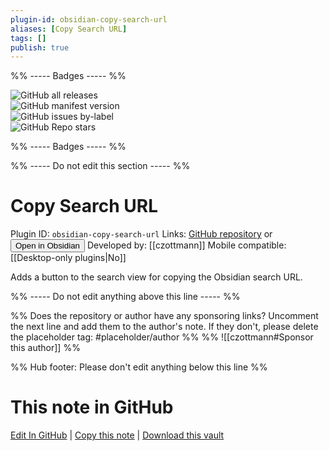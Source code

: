 ```yaml
---
plugin-id: obsidian-copy-search-url
aliases: [Copy Search URL]
tags: []
publish: true
---
```


%% ----- Badges ----- %%

![GitHub all releases](https://img.shields.io/github/downloads/czottmann/obsidian-copy-search-url/total?color=573E7A&logo=github&style=for-the-badge)  
![GitHub manifest version](https://img.shields.io/github/manifest-json/v/czottmann/obsidian-copy-search-url?color=573E7A&logo=github&style=for-the-badge)  
![GitHub issues by-label](https://img.shields.io/github/issues/czottmann/obsidian-copy-search-url/help%20wanted?color=573E7A&logo=github&style=for-the-badge)  
![GitHub Repo stars](https://img.shields.io/github/stars/czottmann/obsidian-copy-search-url?color=573E7A&logo=github&style=for-the-badge)

%% ----- Badges ----- %%

%% ----- Do not edit this section ----- %%

# Copy Search URL

Plugin ID: `obsidian-copy-search-url`
Links: [GitHub repository](https://github.com/czottmann/obsidian-copy-search-url) or [<button id=HH>Open in Obsidian</button>](obsidian://show-plugin?id=obsidian-copy-search-url)
Developed by: [[czottmann]]
Mobile compatible: [[Desktop-only plugins|No]]

Adds a button to the search view for copying the Obsidian search URL.

%% ----- Do not edit anything above this line ----- %%

%% Does the repository or author have any sponsoring links? Uncomment the next line and add them to the author's note. If they don't, please delete the placeholder tag: #placeholder/author %%
%% ![[czottmann#Sponsor this author]] %%

%% Hub footer: Please don't edit anything below this line %%

# This note in GitHub

<span class="git-footer">[Edit In GitHub](https://github.dev/obsidian-community/obsidian-hub/blob/main/02%20-%20Community%20Expansions/02.05%20All%20Community%20Expansions/Plugins/obsidian-copy-search-url.md "git-hub-edit-note") | [Copy this note](https://raw.githubusercontent.com/obsidian-community/obsidian-hub/main/02%20-%20Community%20Expansions/02.05%20All%20Community%20Expansions/Plugins/obsidian-copy-search-url.md "git-hub-copy-note") | [Download this vault](https://github.com/obsidian-community/obsidian-hub/archive/refs/heads/main.zip "git-hub-download-vault") </span>
